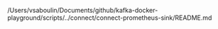 /Users/vsaboulin/Documents/github/kafka-docker-playground/scripts/../connect/connect-prometheus-sink/README.md